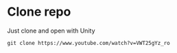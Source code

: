# Clone repo
Just clone and open with Unity
```
git clone https://www.youtube.com/watch?v=VWT25gYz_ro
```
